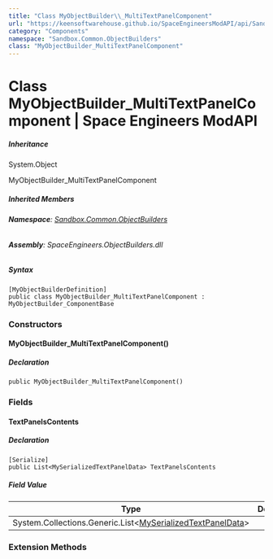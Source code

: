 ```yaml
---
title: "Class MyObjectBuilder\\_MultiTextPanelComponent"
url: "https://keensoftwarehouse.github.io/SpaceEngineersModAPI/api/Sandbox.Common.ObjectBuilders.MyObjectBuilder_MultiTextPanelComponent.html"
category: "Components"
namespace: "Sandbox.Common.ObjectBuilders"
class: "MyObjectBuilder_MultiTextPanelComponent"
---
```


# Class MyObjectBuilder\_MultiTextPanelComponent | Space Engineers ModAPI

##### Inheritance

System.Object

MyObjectBuilder\_MultiTextPanelComponent

##### Inherited Members

###### **Namespace**: [Sandbox.Common.ObjectBuilders](https://keensoftwarehouse.github.io/SpaceEngineersModAPI/api/Sandbox.Common.ObjectBuilders.html)

###### **Assembly**: SpaceEngineers.ObjectBuilders.dll

##### Syntax

```
[MyObjectBuilderDefinition]
public class MyObjectBuilder_MultiTextPanelComponent : MyObjectBuilder_ComponentBase
```

### Constructors

#### MyObjectBuilder\_MultiTextPanelComponent()

##### Declaration

```
public MyObjectBuilder_MultiTextPanelComponent()
```

### Fields

#### TextPanelsContents

##### Declaration

```
[Serialize]
public List<MySerializedTextPanelData> TextPanelsContents
```

##### Field Value

| Type | Description |
| --- | --- |
| System.Collections.Generic.List<[MySerializedTextPanelData](https://keensoftwarehouse.github.io/SpaceEngineersModAPI/api/VRage.Game.ObjectBuilders.MySerializedTextPanelData.html)\> |     |

### Extension Methods